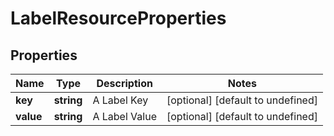 # LabelResourceProperties

## Properties
| Name | Type | Description | Notes |
| ------------ | ------------- | ------------- | ------------- |
| **key** | **string** | A Label Key | [optional] [default to undefined] |
| **value** | **string** | A Label Value | [optional] [default to undefined] |


